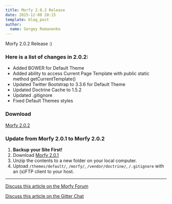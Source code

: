 ```yaml
---
title: Morfy 2.0.2 Release
date: 2015-12-08 20:15
template: blog_post
author:
  name: Sergey Romanenko
---
```


Morfy 2.0.2 Release :)

### Here is a list of changes in 2.0.2:
* Added BOWER for Default Theme
* Added ability to access Current Page Template with public static method getCurrentTemplate()
* Updated Twitter Bootstrap to 3.3.6 for Default Theme
* Updated Doctrine Cache to 1.5.2
* Updated .gitignore
* Fixed Default Themes styles

### Download
[<i class="fa fa-download"></i> Morfy 2.0.2](https://github.com/morfy-cms/morfy/releases/download/v2.0.2/morfy-2.0.2.zip)

### Update from Morfy 2.0.1 to Morfy 2.0.2
1. **Backup your Site First!**
2. Download [Morfy 2.0.1](https://github.com/morfy-cms/morfy/releases/download/v2.0.2/morfy-2.0.2.zip)
3. Unzip the contents to a new folder on your local computer.
4. Upload `/themes/default/`, `/morfy/`, `/vendor/doctrine/`, `/.gitignore` with an (s)FTP client to your host.

<hr>

[<i class="fa fa-comments"></i> Discuss this article on the Morfy Forum](http://forum.morfy.org/discussion/77/morfy-2-0-2-release)

[<i class="fa fa-comments"></i> Discuss this article on the Gitter Chat](https://gitter.im/morfy-cms/morfy)
